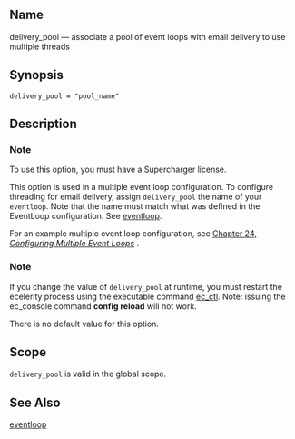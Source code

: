 <a name="config.ref.delivery_pool"></a>
## Name

delivery_pool — associate a pool of event loops with email delivery to use multiple threads

## Synopsis

`delivery_pool = "pool_name"`

<a name="idp24306864"></a>
## Description

### Note

To use this option, you must have a Supercharger license.

This option is used in a multiple event loop configuration. To configure threading for email delivery, assign `delivery_pool` the name of your `eventloop`. Note that the name must match what was defined in the EventLoop configuration. See [eventloop](config.ref.eventloop "eventloop").

For an example multiple event loop configuration, see [Chapter 24, *Configuring Multiple Event Loops*](multi_event_loops "Chapter 24. Configuring Multiple Event Loops") .

### Note

If you change the value of `delivery_pool` at runtime, you must restart the ecelerity process using the executable command [ec_ctl](executable.ec_ctl "ec_ctl"). Note: issuing the ec_console command **config reload**        will not work.

There is no default value for this option.

<a name="idp24315312"></a>
## Scope

`delivery_pool` is valid in the global scope.

<a name="idp24317120"></a>
## See Also

[eventloop](config.ref.eventloop "eventloop")
